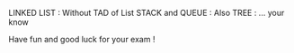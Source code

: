 LINKED LIST : Without TAD of List
STACK and QUEUE : Also
TREE : ... your know 

Have fun and good luck for your exam !
